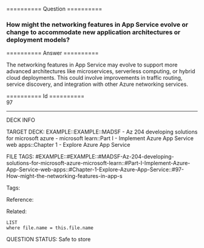 ========== Question ==========  

### How might the networking features in App Service evolve or change to accommodate new application architectures or deployment models?  

========== Answer ==========  

The networking features in App Service may evolve to support more advanced
architectures like microservices, serverless computing, or hybrid cloud
deployments. This could involve improvements in traffic routing, service
discovery, and integration with other Azure networking services.

========== Id ==========  
97

---

DECK INFO

TARGET DECK: EXAMPLE::EXAMPLE::MADSF - Az 204 developing solutions for microsoft azure - microsoft learn::Part I - Implement Azure App Service web apps::Chapter 1 - Explore Azure App Service

FILE TAGS: #EXAMPLE::#EXAMPLE::#MADSF-Az-204-developing-solutions-for-microsoft-azure-microsoft-learn::#Part-I-Implement-Azure-App-Service-web-apps::#Chapter-1-Explore-Azure-App-Service::#97-How-might-the-networking-features-in-app-s

Tags:

Reference:

Related:

```dataview
LIST
where file.name = this.file.name
```
QUESTION STATUS: Safe to store
